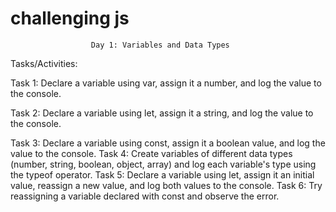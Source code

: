 # challenging js



                      Day 1: Variables and Data Types
Tasks/Activities:

 Task 1: Declare a variable using var, assign it a number, and log the value to the console.

 Task 2: Declare a variable using let, assign it a string, and log the value to the console.

 Task 3: Declare a variable using const, assign it a boolean value, and log the value to the console.
 Task 4: Create variables of different data types (number, string, boolean, object, array) and log each variable's type using the typeof operator. 
 Task 5: Declare a variable using let, assign it an initial value, reassign a new value, and log both values to the console.
 Task 6: Try reassigning a variable declared with const and observe the error.

